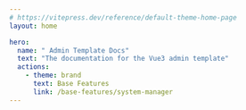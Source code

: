 ```yaml
---
# https://vitepress.dev/reference/default-theme-home-page
layout: home

hero:
  name: " Admin Template Docs"
  text: "The documentation for the Vue3 admin template"
  actions:
    - theme: brand
      text: Base Features
      link: /base-features/system-manager
---
```

